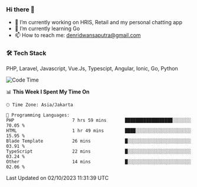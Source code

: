 ### Hi there 👋

- 🔭 I’m currently working on HRIS, Retail and my personal chatting app
- 🌱 I’m currently learning Go
- 📫 How to reach me: denridwansaputra@gmail.com


### 🛠 Tech Stack
PHP, Laravel, Javascript, Vue.Js, Typescipt, Angular, Ionic, Go, Python


<!--START_SECTION:waka-->
![Code Time](http://img.shields.io/badge/Code%20Time-3%2C737%20hrs%204%20mins-blue)

📊 **This Week I Spent My Time On** 

```text
🕑︎ Time Zone: Asia/Jakarta

💬 Programming Languages: 
PHP                      7 hrs 59 mins       ██████████████████░░░░░░░   70.05 % 
HTML                     1 hr 49 mins        ████░░░░░░░░░░░░░░░░░░░░░   15.95 % 
Blade Template           26 mins             █░░░░░░░░░░░░░░░░░░░░░░░░   03.91 % 
TypeScript               22 mins             █░░░░░░░░░░░░░░░░░░░░░░░░   03.24 % 
Other                    14 mins             █░░░░░░░░░░░░░░░░░░░░░░░░   02.06 % 
```


 Last Updated on 02/10/2023 11:31:39 UTC
<!--END_SECTION:waka-->
